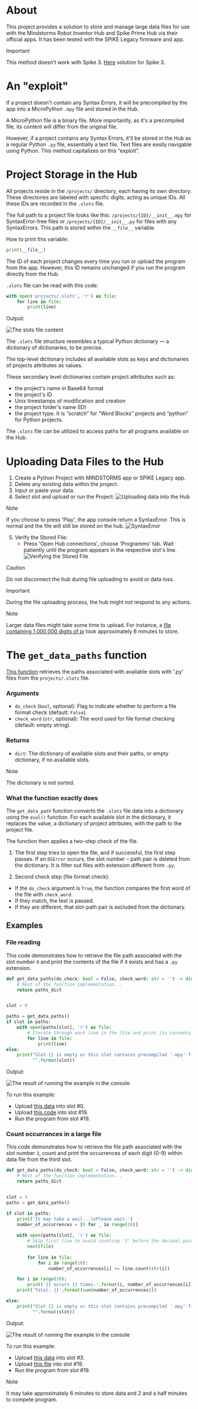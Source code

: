 # About
This project provides a solution to store and manage large data files 
for use with the Mindstorms Robot Inventor Hub and Spike Prime Hub 
via their official apps.
It has been tested with the SPIKE Legacy firmware and app.

> [!IMPORTANT]
> This method doesn't work with Spike 3.
> [Here](https://github.com/GizmoBricks/storing_data_on_spike_3) 
> solution for Spike 3.

# An "exploit"

If a project doesn't contain any Syntax Errors, 
it will be precompiled by the app into a MicroPython `.mpy` file 
and stored in the Hub.

A MicroPython file is a binary file. 
More importantly, as it's a precompiled file, 
its content will differ from the original file.


However, if a project contains any Syntax Errors, 
it'll be stored in the Hub as a regular Python `.py` file, 
essentially a text file.
Text files are easily navigable using Python. 
This method capitalizes on this “exploit”.

# Project Storage in the Hub

All projects reside in the `/projects/` directory, 
each having its own directory. 
These directories are labeled with specific digits, 
acting as unique IDs. All these IDs are recorded in the `.slots` file.

The full path to a project file looks like this: 
`/projects/{ID}/__init__.mpy` for SyntaxError-free files
or `/projects/{ID}/__init__.py` for files with any SyntaxErrors. 
This path is stored within the `__file__` variable.

How to print this variable:
```python
print(__file__)
```

The ID of each project changes every time you run or upload the program
from the app. However, this ID remains unchanged 
if you run the program directly from the Hub.

`.slots` file can be read with this code:
```python
with open('projects/.slots', 'r') as file:
    for line in file:
        print(line)
```
Output:

![The ` slots` file content](https://github.com/GizmoBricks/get_slots_paths/assets/127412675/c1bac7d6-a951-4d20-8d7f-5084e07adff1)

The `.slots` file structure resembles a typical Python dictionary
— a dictionary of dictionaries, to be precise.

The top-level dictionary includes all available slots as keys 
and dictionaries of projects attributes as values.

These secondary level dictionaries contain project attributes such as:
  - the project's name in Base64 format
  - the project's ID
  - Unix timestamps of modification and creation
  - the project folder's name (ID)
  - the project type. It is “scratch” for “Word Blocks” projects 
    and “python” for Python projects.

The `.slots` file can be utilized to access paths 
for all programs available on the Hub.

# Uploading Data Files to the Hub

1.	Create a Python Project with MINDSTORMS app or SPIKE Legacy app.
2.	Delete any existing data within the project.
3.	Input or paste your data.
4.	Select slot and upload or run the Project: 
    ![Uploading data into the Hub](https://github.com/GizmoBricks/get_slots_paths/assets/127412675/b80a6d0c-0ce9-42ef-b7c7-075e3136e513)

> [!NOTE]
> If you choose to press 'Play', the app console return a SyntaxError. 
> This is normal and the file will still be stored on the hub.
> ![SyntaxError](https://github.com/GizmoBricks/get_slot_path/assets/127412675/79eaf3f6-2462-4473-94d1-ebb93c779ac1)
    	
5.	Verify the Stored File:
    - Press 'Open Hub connections', choose 'Programms' tab. 
    Wait patiently until the program appears in the respective slot's line. 
    ![Verifying the Stored File](https://github.com/GizmoBricks/get_slots_paths/assets/127412675/0f3f936a-1ae9-45d0-9b5d-7cdd05d86b29)
  
> [!CAUTION]
> Do not disconnect the hub during file uploading to avoid 
> or data loss.

> [!IMPORTANT]
> During the file uploading process, the hub might not respond to any actions.

> [!NOTE]
> Larger data files might take some time to upload.
> For instance, a [file containing 1,000,000 digits of pi](/examples/slot_3)
> took approximately 6 minutes to store.

# The `get_data_paths` function

[This function](/get_data_paths.py) retrieves the paths associated 
with available slots with '.py' files from the `projects/.slots` file.

### Arguments

  - `do_check` (`bool`, optional): Flag to indicate whether to perform 
    a file format check (default: `False`).
  - `check_word` (`str`, optional): The word used for file format checking 
    (default: empty string).

### Returns
  - `dict`: The dictionary of available slots and their paths, 
    or empty dictionary, if no available slots.
> [!NOTE]
> The dictionary is not sorted.

### What the function exactly does

The `get_data_path` function converts the `.slots` file data into 
a dictionary using the `eval()` function. 
For each available slot in the dictionary, it replaces the value, 
a dictionary of project attributes, with the path to the project file.

The function then applies a two-step check of the file.

1. The first step tries to open the file, and if successful, 
   the first step passes. If an `OSError` occurs, 
   the slot number – path pair is deleted from the dictionary.
   It is filter out files with extension different from `.py`.

2. Second check step (file format check):
* If the `do_check` argument is `True`, 
  the function compares the first word of the file with `check_word`.
* If they match, the test is passed.
* If they are different, that slot-path pair is excluded from the dictionary.


## Examples
### File reading
This code demonstrates how to retrieve 
the file path associated with the slot number `0` and print the contents 
of the file if it exists and has a `.py` extension. 
```python
def get_data_paths(do_check: bool = False, check_word: str = '') -> dict:
    # Rest of the function implementation...
    return paths_dict


slot = 0

paths = get_data_paths()
if slot in paths:
    with open(paths[slot], 'r') as file:
        # Iterate through each line in the file and print its contents:
        for line in file:
            print(line)
else:
    print("Slot {} is empty or this slot contains precompiled '.mpy' file."
          "".format(slot))
```
Output:

![The result of running the example in the console](https://github.com/GizmoBricks/get_slots_paths/assets/127412675/956944d6-64e3-4cc7-a640-525742b62f01)

To run this example:
* Upload [this data](/examples/slot_0) into slot #0.
* Upload [this code](/examples/file_content_reading.py) into slot #19.
* Run the program from slot #19.

### Count occurrances in a large file
This code demonstrates how to retrieve 
the file path associated with the slot number `3`, 
count and print the occurrences of each digit (0-9) within data file 
from the third slot.
```python
def get_data_paths(do_check: bool = False, check_word: str = '') -> dict:
    # Rest of the function implementation...
    return paths_dict


slot = 3
paths = get_data_paths()

if slot in paths:
    print('It may take a wail...\nPlease wait.')
    number_of_occurrences = [0 for _ in range(10)]
    
    with open(paths[slot], 'r') as file:
        # Skip first line to avoid counting '3' before the decimal point:
        next(file)
        
        for line in file:
            for i in range(10):
                number_of_occurrences[i] += line.count(str(i))

    for i in range(10):
        print('{} occurs {} times.'.format(i, number_of_occurrences[i]))
    print('Total: {}'.format(sum(number_of_occurrences)))

else:
    print("Slot {} is empty or this slot contains precompiled '.mpy' file."
          "".format(slot))
```
Output:

![The result of running the example in the console](https://github.com/GizmoBricks/get_slots_paths/assets/127412675/ae995cf9-50ab-42d7-b8e5-5684632cc7cb)

To run this example:
* Upload [this data](/examples/slot_3) into slot #3.
* Upload [this file](/examples/occurrences_counting.py) into slot #19.
* Run the program from slot #19.
> [!NOTE]
> It may take approximately 6 minutes to store data and 2 and a half minutes 
> to compete program.
